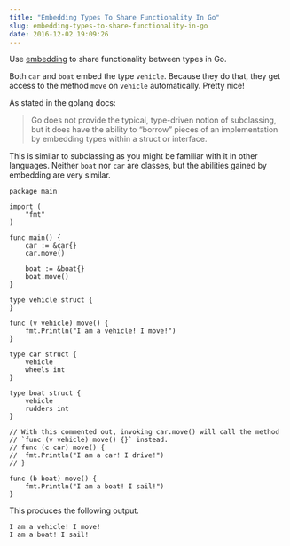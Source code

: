 ```yaml
---
title: "Embedding Types To Share Functionality In Go"
slug: embedding-types-to-share-functionality-in-go
date: 2016-12-02 19:09:26
---
```


Use [embedding](https://golang.org/doc/effective_go.html#embedding) to share functionality between types in Go.

Both `car` and `boat` embed the type `vehicle`. Because they do that, they get access to the method `move` on `vehicle` automatically. Pretty nice!

As stated in the golang docs:

> Go does not provide the typical, type-driven notion of subclassing, but it does have the ability to “borrow” pieces of an implementation by embedding types within a struct or interface.

This is similar to subclassing as you might be familiar with it in other languages. Neither `boat` nor `car` are classes, but the abilities gained by embedding are very similar.

```
package main

import (
	"fmt"
)

func main() {
	car := &car{}
	car.move()

	boat := &boat{}
	boat.move()
}

type vehicle struct {
}

func (v vehicle) move() {
	fmt.Println("I am a vehicle! I move!")
}

type car struct {
	vehicle
	wheels int
}

type boat struct {
	vehicle
	rudders int
}

// With this commented out, invoking car.move() will call the method
// `func (v vehicle) move() {}` instead.
// func (c car) move() {
// 	fmt.Println("I am a car! I drive!")
// }

func (b boat) move() {
	fmt.Println("I am a boat! I sail!")
}
```

This produces the following output.

```
I am a vehicle! I move!
I am a boat! I sail!
```
